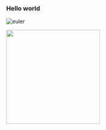 ### Hello world

 <!--<img src="https://cr-skills-chart-widget.azurewebsites.net/api/api?username=cesarbonadio&bg=green" width="450px" height="450px"/>-->

 ![euler](https://projecteuler.net/profile/cesarbonadio12.png) 
 
 <img src="https://cr-ss-service.azurewebsites.net/api/ScreenShot?widget=summary&username=cesarbonadio" width="250px"/>

<!--
**cesarbonadio/cesarbonadio** is a ✨ _special_ ✨ repository because its `README.md` (this file) appears on your GitHub profile.

Here are some ideas to get you started:

- 🔭 I’m currently working on ...
- 🌱 I’m currently learning ...
- 👯 I’m looking to collaborate on ...
- 🤔 I’m looking for help with ...
- 💬 Ask me about ...
- 📫 How to reach me: ...
- 😄 Pronouns: ...
- ⚡ Fun fact: ...
-->
